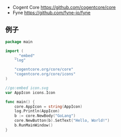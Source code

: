 
- Cogent Core
  https://github.com/cogentcore/core
- Fyne
  https://github.com/fyne-io/fyne

## 例子

```go
package main

import (
	_ "embed"
	"log"

	"cogentcore.org/core/core"
	"cogentcore.org/core/icons"
)

//go:embed icon.svg
var AppIcon icons.Icon

func main() {
	core.AppIcon = string(AppIcon)
	log.Println(AppIcon)
	b := core.NewBody("GoLang")
	core.NewButton(b).SetText("Hello, World!")
	b.RunMainWindow()
}

```
